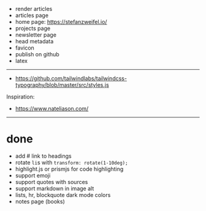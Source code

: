 - render articles
- articles page
- home page: https://stefanzweifel.io/
- projects page
- newsletter page
- head metadata
- favicon
- publish on github
- latex

---

- https://github.com/tailwindlabs/tailwindcss-typography/blob/master/src/styles.js

Inspiration:

- https://www.nateliason.com/

---

# done

- add # link to headings
- rotate `li`s with `transform: rotate(1-10deg);`
- highlight.js or prismjs for code highlighting
- support emoji
- support quotes with sources
- support markdown in image alt
- lists, hr, blockquote dark mode colors
- notes page (books)
